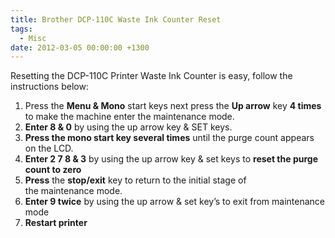 ```yaml
---
title: Brother DCP-110C Waste Ink Counter Reset
tags:
  - Misc
date: 2012-03-05 00:00:00 +1300
---
```

Resetting the DCP-110C Printer Waste Ink Counter is easy, follow the instructions below:

  1. Press the **Menu & Mono** start keys next press the **Up arrow** key **4 times** to make the machine enter the maintenance mode.
  2. **Enter 8 & 0** by using the up arrow key & SET keys.
  3. **Press the mono start key several times** until the purge count appears on the LCD.
  4. **Enter 2 7 8 & 3** by using the up arrow key & set keys to **reset the purge count to zero**
  5. **Press** the **stop/exit** key to return to the initial stage of the maintenance mode.
  6. **Enter 9 twice** by using the up arrow & set key&#8217;s to exit from maintenance mode
  7. **Restart printer**
